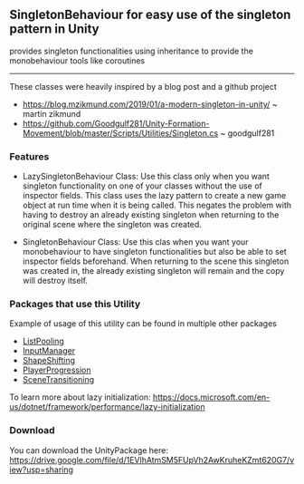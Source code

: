 ## SingletonBehaviour for easy use of the singleton pattern in Unity

provides singleton functionalities using inheritance to provide the monobehaviour tools like coroutines

------------------------------

These classes were heavily inspired by a blog post and a github project

- https://blog.mzikmund.com/2019/01/a-modern-singleton-in-unity/ ~ martin zikmund
- https://github.com/Goodgulf281/Unity-Formation-Movement/blob/master/Scripts/Utilities/Singleton.cs ~ goodgulf281

### Features

- LazySingletonBehaviour Class: Use this class only when you want singleton functionality on one of your classes without the use of inspector fields. This 
class uses the lazy pattern to create a new game object at run time when it is being called. This negates the problem with having to destroy an 
already existing singleton when returning to the original scene where the singleton was created. 

- SingletonBehaviour Class: Use this clas when you want your monobehaviour to have singleton functionalities but also be able to set inspector fields 
beforehand. When returning to the scene this singleton was created in, the already existing singleton will remain and the copy will destroy itself. 

### Packages that use this Utility
Example of usage of this utility can be found in multiple other packages

 - [ListPooling](https://github.com/Bvanderwolf/BWolfPackages/tree/master/Assets/BWolf/Utilities/ListPooling)
 - [InputManager](https://github.com/Bvanderwolf/BWolfPackages/tree/master/Assets/BWolf/Utilities/InputManager)
 - [ShapeShifting](https://github.com/Bvanderwolf/BWolfPackages/tree/master/Assets/BWolf/Utilities/ShapeShifting)
 - [PlayerProgression](https://github.com/Bvanderwolf/BWolfPackages/tree/master/Assets/BWolf/Utilities/PlayerProgression)
 - [SceneTransitioning](https://github.com/Bvanderwolf/BWolfPackages/tree/master/Assets/BWolf/Utilities/SceneTransitioning)

To learn more about lazy initialization:
https://docs.microsoft.com/en-us/dotnet/framework/performance/lazy-initialization 

### Download

You can download the UnityPackage here: https://drive.google.com/file/d/1EVlhAtmSM5FUpVh2AwKruheKZmt620G7/view?usp=sharing
